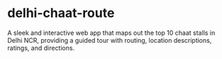 # delhi-chaat-route
A sleek and interactive web app that maps out the top 10 chaat stalls in Delhi NCR, providing a guided tour with routing, location descriptions, ratings, and directions.
